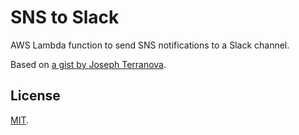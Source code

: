 # SNS to Slack

AWS Lambda function to send SNS notifications to a Slack channel.

Based on [a gist by Joseph Terranova](https://gist.github.com/terranware/962da63ca547f55667f6).

## License

[MIT](LICENSE).
